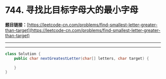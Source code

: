 # 744. 寻找比目标字母大的最小字母

**题目链接：**[https://leetcode-cn.com/problems/find-smallest-letter-greater-than-target](https://leetcode-cn.com/problems/find-smallest-letter-greater-than-target)

---

<Cards card="leetcode_744_find-smallest-letter-greater-than-target"></Cards>

---

```java
class Solution {
    public char nextGreatestLetter(char[] letters, char target) {
        
    }
}
```